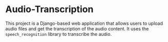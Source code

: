 # Audio-Transcription
This project is a Django-based web application that allows users to upload audio files and get the transcription of the audio content. It uses the `speech_recognition` library to transcribe the audio.
